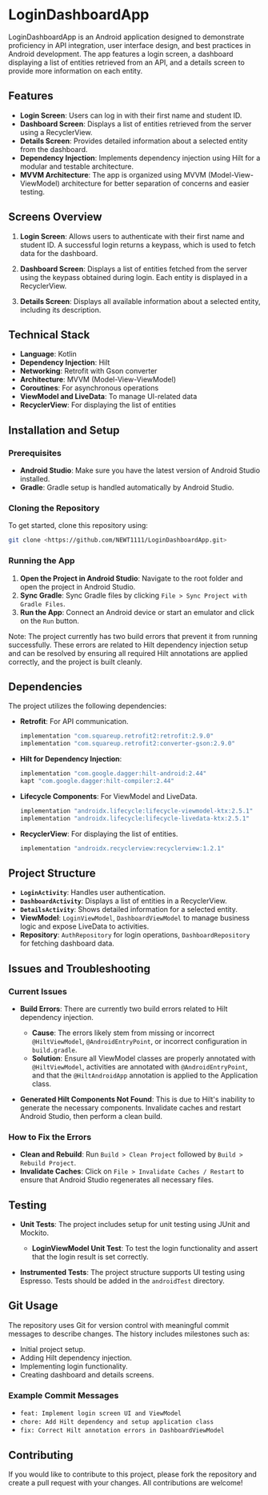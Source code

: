 # LoginDashboardApp

LoginDashboardApp is an Android application designed to demonstrate proficiency in API integration, user interface design, and best practices in Android development. The app features a login screen, a dashboard displaying a list of entities retrieved from an API, and a details screen to provide more information on each entity.

## Features

- **Login Screen**: Users can log in with their first name and student ID.
- **Dashboard Screen**: Displays a list of entities retrieved from the server using a RecyclerView.
- **Details Screen**: Provides detailed information about a selected entity from the dashboard.
- **Dependency Injection**: Implements dependency injection using Hilt for a modular and testable architecture.
- **MVVM Architecture**: The app is organized using MVVM (Model-View-ViewModel) architecture for better separation of concerns and easier testing.

## Screens Overview

1. **Login Screen**: Allows users to authenticate with their first name and student ID. A successful login returns a keypass, which is used to fetch data for the dashboard.

2. **Dashboard Screen**: Displays a list of entities fetched from the server using the keypass obtained during login. Each entity is displayed in a RecyclerView.

3. **Details Screen**: Displays all available information about a selected entity, including its description.

## Technical Stack

- **Language**: Kotlin
- **Dependency Injection**: Hilt
- **Networking**: Retrofit with Gson converter
- **Architecture**: MVVM (Model-View-ViewModel)
- **Coroutines**: For asynchronous operations
- **ViewModel and LiveData**: To manage UI-related data
- **RecyclerView**: For displaying the list of entities

## Installation and Setup

### Prerequisites

- **Android Studio**: Make sure you have the latest version of Android Studio installed.
- **Gradle**: Gradle setup is handled automatically by Android Studio.

### Cloning the Repository

To get started, clone this repository using:

```sh
git clone <https://github.com/NEWT1111/LoginDashboardApp.git>
```

### Running the App

1. **Open the Project in Android Studio**: Navigate to the root folder and open the project in Android Studio.
2. **Sync Gradle**: Sync Gradle files by clicking `File > Sync Project with Gradle Files`.
3. **Run the App**: Connect an Android device or start an emulator and click on the `Run` button.

Note: The project currently has two build errors that prevent it from running successfully. These errors are related to Hilt dependency injection setup and can be resolved by ensuring all required Hilt annotations are applied correctly, and the project is built cleanly.

## Dependencies

The project utilizes the following dependencies:

- **Retrofit**: For API communication.
  ```groovy
  implementation "com.squareup.retrofit2:retrofit:2.9.0"
  implementation "com.squareup.retrofit2:converter-gson:2.9.0"
  ```

- **Hilt for Dependency Injection**:
  ```groovy
  implementation "com.google.dagger:hilt-android:2.44"
  kapt "com.google.dagger:hilt-compiler:2.44"
  ```

- **Lifecycle Components**: For ViewModel and LiveData.
  ```groovy
  implementation "androidx.lifecycle:lifecycle-viewmodel-ktx:2.5.1"
  implementation "androidx.lifecycle:lifecycle-livedata-ktx:2.5.1"
  ```

- **RecyclerView**: For displaying the list of entities.
  ```groovy
  implementation "androidx.recyclerview:recyclerview:1.2.1"
  ```

## Project Structure

- **`LoginActivity`**: Handles user authentication.
- **`DashboardActivity`**: Displays a list of entities in a RecyclerView.
- **`DetailsActivity`**: Shows detailed information for a selected entity.
- **ViewModel**: `LoginViewModel`, `DashboardViewModel` to manage business logic and expose LiveData to activities.
- **Repository**: `AuthRepository` for login operations, `DashboardRepository` for fetching dashboard data.

## Issues and Troubleshooting

### Current Issues

- **Build Errors**: There are currently two build errors related to Hilt dependency injection.
  - **Cause**: The errors likely stem from missing or incorrect `@HiltViewModel`, `@AndroidEntryPoint`, or incorrect configuration in `build.gradle`.
  - **Solution**: Ensure all ViewModel classes are properly annotated with `@HiltViewModel`, activities are annotated with `@AndroidEntryPoint`, and that the `@HiltAndroidApp` annotation is applied to the Application class.

- **Generated Hilt Components Not Found**: This is due to Hilt's inability to generate the necessary components. Invalidate caches and restart Android Studio, then perform a clean build.

### How to Fix the Errors

- **Clean and Rebuild**: Run `Build > Clean Project` followed by `Build > Rebuild Project`.
- **Invalidate Caches**: Click on `File > Invalidate Caches / Restart` to ensure that Android Studio regenerates all necessary files.

## Testing

- **Unit Tests**: The project includes setup for unit testing using JUnit and Mockito.
  - **LoginViewModel Unit Test**: To test the login functionality and assert that the login result is set correctly.

- **Instrumented Tests**: The project structure supports UI testing using Espresso. Tests should be added in the `androidTest` directory.

## Git Usage

The repository uses Git for version control with meaningful commit messages to describe changes. The history includes milestones such as:

- Initial project setup.
- Adding Hilt dependency injection.
- Implementing login functionality.
- Creating dashboard and details screens.

### Example Commit Messages

- `feat: Implement login screen UI and ViewModel`
- `chore: Add Hilt dependency and setup application class`
- `fix: Correct Hilt annotation errors in DashboardViewModel`


## Contributing

If you would like to contribute to this project, please fork the repository and create a pull request with your changes. All contributions are welcome!


